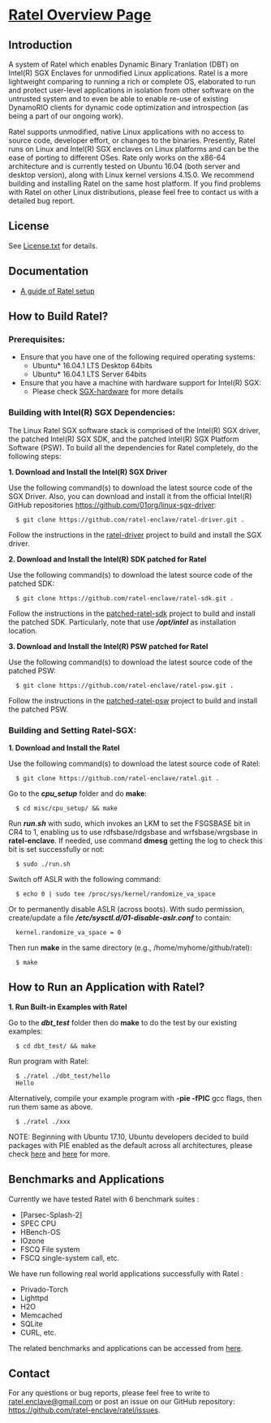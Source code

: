 [Ratel Overview Page](https://ratel-enclave.github.io/)
================================================

Introduction
------------
A system of Ratel which enables Dynamic Binary Tranlation (DBT) on Intel(R) SGX Enclaves for unmodified Linux applications. Ratel is a more lightweight comparing to running a rich or complete OS, elaborated to run and protect user-level applications in isolation from other software on the untrusted system and to even be able to enable re-use of existing DynamoRIO clients for dynamic code optimization and introspection (as being a part of our ongoing work).

Ratel supports unmodified, native Linux applications with no access to source code, developer effort, or changes to the binaries. Presently, Ratel runs on Linux and Intel(R) SGX enclaves on Linux platforms and can be the ease of porting to different OSes. Rate only works on the x86-64 architecture and is currently tested on Ubuntu 16.04 (both server and desktop version), along with Linux kernel versions 4.15.0. We recommend building and installing Ratel on the same host platform. If you find problems with Ratel on other Linux distributions, please feel free to contact us with a detailed bug report.

License
-------
See [License.txt](https://github.com/ratel-enclave/ratel/blob/master/LICENSE) for details.

Documentation
-------------
- [A guide of Ratel setup](https://docs.google.com/document/d/1-5b_rjOpaQnSnKLnoPCyvUnyVEVsy7f1CxrNsKV5z3Q/edit#)

How to Build Ratel?
-------------------
### Prerequisites:
- Ensure that you have one of the following required operating systems:  
  * Ubuntu\* 16.04.1 LTS Desktop 64bits
  * Ubuntu\* 16.04.1 LTS Server 64bits
- Ensure that you have a machine with hardware support for Intel(R) SGX:
  * Please check [SGX-hardware](https://github.com/ayeks/SGX-hardware) for more details

### Building with Intel(R) SGX Dependencies:
The Linux Ratel SGX software stack is comprised of the Intel(R) SGX driver, the patched Intel(R) SGX SDK, and the patched Intel(R) SGX Platform Software (PSW). To build all the dependencies for Ratel completely, do the following steps:

**1. Download and Install the Intel(R) SGX Driver**

Use the following command(s) to download the latest source code of the SGX Driver. Also, you can download and install it from the official Intel(R) GitHub repositories <https://github.com/01org/linux-sgx-driver>:
  ```
    $ git clone https://github.com/ratel-enclave/ratel-driver.git .
  ```
Follow the instructions in the [ratel-driver](https://github.com/ratel-enclave/ratel-driver) project to build and install the SGX driver.

**2. Download and Install the Intel(R) SDK patched for Ratel**

Use the following command(s) to download the latest source code of the patched SDK:
  ```
    $ git clone https://github.com/ratel-enclave/ratel-sdk.git .
  ```
Follow the instructions in the [patched-ratel-sdk](https://github.com/ratel-enclave/ratel-sdk) project to build and install the patched SDK. Particularly, note that use ***/opt/intel*** as installation location.

**3. Download and Install the Intel(R) PSW patched for Ratel**

Use the following command(s) to download the latest source code of the patched PSW:
  ```
    $ git clone https://github.com/ratel-enclave/ratel-psw.git .
  ```
Follow the instructions in the [patched-ratel-psw](https://github.com/ratel-enclave/ratel-psw) project to build and install the patched PSW.

### Building and Setting Ratel-SGX:
**1. Download and Install the Ratel**

Use the following command(s) to download the latest source code of Ratel:
  ```
    $ git clone https://github.com/ratel-enclave/ratel.git .
  ```
Go to the ***cpu_setup*** folder and do **make**:
  ```
    $ cd misc/cpu_setup/ && make
  ```
Run ***run.sh*** with sudo, which invokes an LKM to set the FSGSBASE bit in CR4 to 1, enabling us to use rdfsbase/rdgsbase and wrfsbase/wrgsbase in **ratel-enclave**. If needed, use command **dmesg** getting the log to check this bit is set successfully or not:
  ```
    $ sudo ./run.sh
  ```
Switch off ASLR with the following command:
  ```
    $ echo 0 | sudo tee /proc/sys/kernel/randomize_va_space
  ```
Or to permanently disable ASLR (across boots). With sudo permission, create/update a file ***/etc/sysctl.d/01-disable-aslr.conf*** to contain:  
  ```
    kernel.randomize_va_space = 0
  ```
Then run **make** in the same directory (e.g., /home/myhome/github/ratel):
  ```
    $ make
  ```

How to Run an Application with Ratel?
-----------------------------------
**1. Run Built-in Examples with Ratel**

Go to the ***dbt_test*** folder then do **make** to do the test by our existing examples:
  ```
    $ cd dbt_test/ && make
  ```
Run program with Ratel:
  ```
    $ ./ratel ./dbt_test/hello
    Hello
  ```
Alternatively, compile your example program with **-pie -fPIC** gcc flags, then run them same as above.
  ```
    $ ./ratel ./xxx
  ```
NOTE: Beginning with Ubuntu 17.10, Ubuntu developers decided to build packages with PIE enabled as the default across all architectures, please check [here](https://en.wikipedia.org/wiki/Position-independent_code) and [here](https://lists.ubuntu.com/archives/ubuntu-devel/2017-June/039816.html) for more.

Benchmarks and Applications
-----------------------------------------------
Currently we have tested Ratel with 6 benchmark suites :
  * [Parsec-Splash-2]
  * SPEC CPU
  * HBench-OS
  * IOzone
  * FSCQ File system
  * FSCQ single-system call, etc.

We have run following real world applications successfully with Ratel :
  * Privado-Torch
  * Lighttpd
  * H2O
  * Memcached
  * SQLite
  * CURL, etc.

The related benchmarks and applications can be accessed from [here](https://github.com/ratel-enclave/ratel-tests).

Contact
-------
For any questions or bug reports, please feel free to write to <ratel.enclave@gmail.com> or post an issue on our GitHub repository: <https://github.com/ratel-enclave/ratel/issues>.
